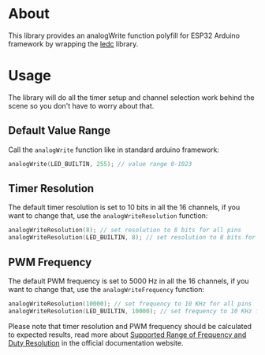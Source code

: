 # About
This library provides an analogWrite function polyfill for ESP32 Arduino framework by wrapping the [ledc](https://github.com/espressif/arduino-esp32/blob/master/cores/esp32/esp32-hal-ledc.c) library.

# Usage
The library will do all the timer setup and channel selection work behind the scene so you don't have to worry about that.

## Default Value Range
Call the `analogWrite` function like in standard arduino framework:
```cpp
analogWrite(LED_BUILTIN, 255); // value range 0-1023
```


## Timer Resolution
The default timer resolution is set to 10 bits in all the 16 channels, if you want to change that, use the `analogWriteResolution` function:
```cpp
analogWriteResolution(8); // set resolution to 8 bits for all pins
analogWriteResolution(LED_BUILTIN, 8); // set resolution to 8 bits for LED pin
```

## PWM Frequency
The default PWM frequency is set to 5000 Hz in all the 16 channels, if you want to change that, use the `analogWriteFrequency` function:
```cpp
analogWriteResolution(10000); // set frequency to 10 KHz for all pins
analogWriteResolution(LED_BUILTIN, 10000); // set frequency to 10 KHz for LED pin
```

Please note that timer resolution and PWM frequency should be calculated to expected results, read more about [Supported Range of Frequency and Duty Resolution](https://docs.espressif.com/projects/esp-idf/en/latest/api-reference/peripherals/ledc.html#ledc-api-supported-range-frequency-duty-resolution) in the official documentation website.